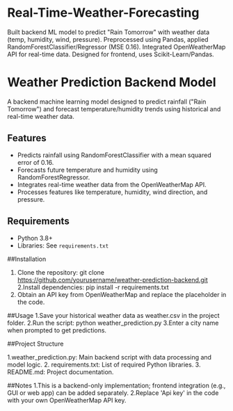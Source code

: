 # Real-Time-Weather-Forecasting
Built backend ML model to predict "Rain Tomorrow" with weather data (temp, humidity, wind, pressure). Preprocessed using Pandas, applied RandomForestClassifier/Regressor (MSE 0.16). Integrated OpenWeatherMap API for real-time data. Designed for frontend, uses Scikit-Learn/Pandas.

# Weather Prediction Backend Model

A backend machine learning model designed to predict rainfall ("Rain Tomorrow") and forecast temperature/humidity trends using historical and real-time weather data.

## Features
- Predicts rainfall using RandomForestClassifier with a mean squared error of 0.16.
- Forecasts future temperature and humidity using RandomForestRegressor.
- Integrates real-time weather data from the OpenWeatherMap API.
- Processes features like temperature, humidity, wind direction, and pressure.

## Requirements
- Python 3.8+
- Libraries: See `requirements.txt`

##Installation
1. Clone the repository:
   git clone https://github.com/yourusername/weather-prediction-backend.git
2.Install dependencies:
pip install -r requirements.txt
3. Obtain an API key from OpenWeatherMap and replace the placeholder in the code.

##Usage
1.Save your historical weather data as weather.csv in the project folder.
2.Run the script:
python weather_prediction.py
3.Enter a city name when prompted to get predictions.


##Project Structure

1.weather_prediction.py: Main backend script with data processing and model logic.
2. requirements.txt: List of required Python libraries.
3.  README.md: Project documentation.

##Notes
1.This is a backend-only implementation; frontend integration (e.g., GUI or web app) can be added separately.
2.Replace 'Api key' in the code with your own OpenWeatherMap API key.
